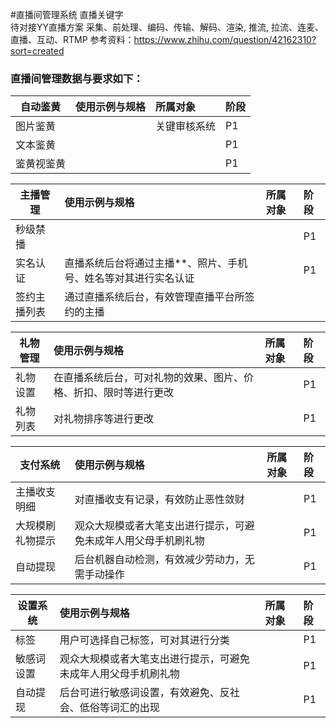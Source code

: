#直播间管理系统
直播关键字     
待对接YY直播方案
采集、前处理、编码、传输、解码、渲染, 推流, 拉流、连麦、直播、互动、RTMP
参考资料：https://www.zhihu.com/question/42162310?sort=created

### 直播间管理数据与要求如下：
| **自动鉴黄** | 使用示例与规格| 所属对象 | 阶段 |
| --- | :--- | :--- | :--- |
| 图片鉴黄 |  | 关键审核系统| P1 |
| 文本鉴黄 | | | P1 |
| 鉴黄视鉴黄 |  | | P1 |

| **主播管理** | 使用示例与规格| 所属对象 | 阶段 |
| --- | :--- | :--- | :--- |
| 秒级禁播 |  | | P1 |
| 实名认证 |直播系统后台将通过主播**、照片、手机号、姓名等对其进行实名认证 | | P1 |
| 签约主播列表|通过直播系统后台，有效管理直播平台所签约的主播 |  | | P1 |

| **礼物管理** | 使用示例与规格| 所属对象 | 阶段 |
| --- | :--- | :--- | :--- |
| 礼物设置 |在直播系统后台，可对礼物的效果、图片、价格、折扣、限时等进行更改 | | P1 |
| 礼物列表 |对礼物排序等进行更改 | | P1 |

| **支付系统** | 使用示例与规格| 所属对象 | 阶段 |
| --- | :--- | :--- | :--- |
| 主播收支明细 |对直播收支有记录，有效防止恶性敛财 | | P1 |
| 大规模刷礼物提示 |观众大规模或者大笔支出进行提示，可避免未成年人用父母手机刷礼物 | | P1 |
| 自动提现 |后台机器自动检测，有效减少劳动力，无需手动操作 | | P1 |

| **设置系统** | 使用示例与规格| 所属对象 | 阶段 |
| --- | :--- | :--- | :--- |
| 标签 |用户可选择自己标签，可对其进行分类 | | P1 |
| 敏感词设置 |观众大规模或者大笔支出进行提示，可避免未成年人用父母手机刷礼物 | | P1 |
| 自动提现 |后台可进行敏感词设置，有效避免、反社会、低俗等词汇的出现 | | P1 |



















